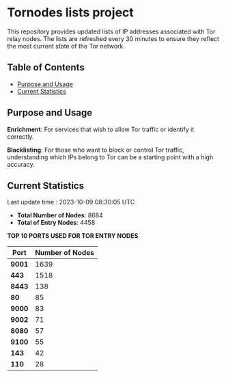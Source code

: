 # Tornodes lists project

This repository provides updated lists of IP addresses associated with Tor relay nodes. The lists are refreshed every 30 minutes to ensure they reflect the most current state of the Tor network.

## Table of Contents

- [Purpose and Usage](#purpose-and-usage)
- [Current Statistics](#current-statistics)


## Purpose and Usage

**Enrichment**: For services that wish to allow Tor traffic or identify it correctly.

**Blacklisting**: For those who want to block or control Tor traffic, understanding which IPs belong to Tor can be a starting point with a high accuracy.

## Current Statistics

Last update time : 2023-10-09 08:30:05 UTC

- **Total Number of Nodes**: 8684
- **Total of Entry Nodes**: 4458

**TOP 10 PORTS USED FOR TOR ENTRY NODES**

| **Port** | **Number of Nodes** |
|------|-----------------|
| **9001**   | 1639  |
| **443**   | 1518  |
| **8443**   | 138  |
| **80**   | 85  |
| **9000**   | 83  |
| **9002**   | 71  |
| **8080**   | 57  |
| **9100**   | 55  |
| **143**   | 42  |
| **110**   | 28  |

